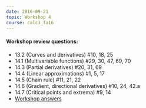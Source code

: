 ```yaml
---
date: 2016-09-21
topic: Workshop 4
course: calc3_fa16
---
```


#### Workshop review questions:
- 13.2 (Curves and derivatives) #10, 18, 25
- 14.1 (Multivariable functions) #29, 30, 47, 69, 70
- 14.3 (Partial derivatives) #20, 31, 69
- 14.4 (Linear approximations) #1, 5, 17
- 14.5 (Chain rule) #11, 21, 22
- 14.6 (Gradient, directional derivatives) #10, 24, 42.a
- 14.7 (Critical points and extrema) #9, 14
- [Workshop answers](http://ckottke.ncf.edu/calc3/workshop4_solns.pdf)

